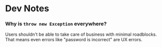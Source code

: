 # Dev Notes
### Why is `throw new Exception` everywhere?
 Users shouldn't be able to take care of business with minimal roadblocks. That means even errors like "password is incorrect" are UX errors. 